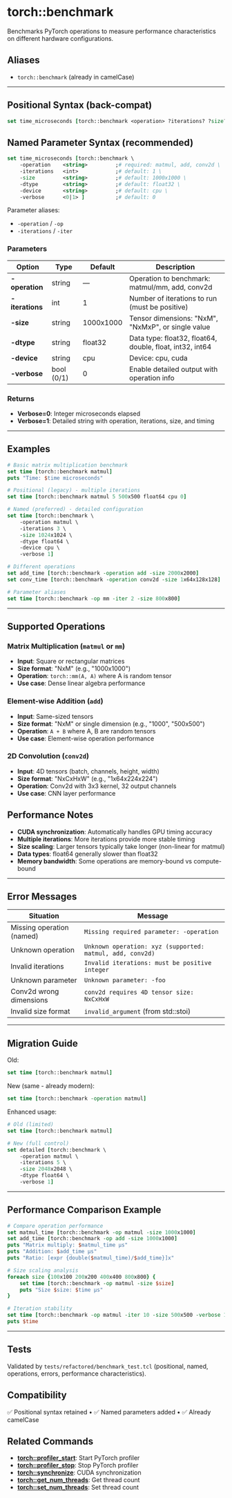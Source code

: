 # torch::benchmark

Benchmarks PyTorch operations to measure performance characteristics on different hardware configurations.

## Aliases
- `torch::benchmark`  (already in camelCase)

---

## Positional Syntax (back-compat)
```tcl
set time_microseconds [torch::benchmark <operation> ?iterations? ?size? ?dtype? ?device? ?verbose?]
```

## Named Parameter Syntax (recommended)
```tcl
set time_microseconds [torch::benchmark \
    -operation    <string>         ;# required: matmul, add, conv2d \
    -iterations   <int>            ;# default: 1 \
    -size         <string>         ;# default: 1000x1000 \
    -dtype        <string>         ;# default: float32 \
    -device       <string>         ;# default: cpu \
    -verbose      <0|1> ]          ;# default: 0
```
Parameter aliases:
* `-operation` / `-op`
* `-iterations` / `-iter`

### Parameters
| Option | Type | Default | Description |
|--------|------|---------|-------------|
| **-operation** | string | — | Operation to benchmark: matmul/mm, add, conv2d |
| **-iterations** | int | 1 | Number of iterations to run (must be positive) |
| **-size** | string | 1000x1000 | Tensor dimensions: "NxM", "NxMxP", or single value |
| **-dtype** | string | float32 | Data type: float32, float64, double, float, int32, int64 |
| **-device** | string | cpu | Device: cpu, cuda |
| **-verbose** | bool (0/1) | 0 | Enable detailed output with operation info |

### Returns
- **Verbose=0**: Integer microseconds elapsed
- **Verbose=1**: Detailed string with operation, iterations, size, and timing

---

## Examples
```tcl
# Basic matrix multiplication benchmark
set time [torch::benchmark matmul]
puts "Time: $time microseconds"

# Positional (legacy) - multiple iterations
set time [torch::benchmark matmul 5 500x500 float64 cpu 0]

# Named (preferred) - detailed configuration
set time [torch::benchmark \
    -operation matmul \
    -iterations 3 \
    -size 1024x1024 \
    -dtype float64 \
    -device cpu \
    -verbose 1]

# Different operations
set add_time [torch::benchmark -operation add -size 2000x2000]
set conv_time [torch::benchmark -operation conv2d -size 1x64x128x128]

# Parameter aliases
set time [torch::benchmark -op mm -iter 2 -size 800x800]
```

---

## Supported Operations

### Matrix Multiplication (`matmul` or `mm`)
- **Input**: Square or rectangular matrices
- **Size format**: "NxM" (e.g., "1000x1000")
- **Operation**: `torch::mm(A, A)` where A is random tensor
- **Use case**: Dense linear algebra performance

### Element-wise Addition (`add`)
- **Input**: Same-sized tensors
- **Size format**: "NxM" or single dimension (e.g., "1000", "500x500")
- **Operation**: `A + B` where A, B are random tensors
- **Use case**: Element-wise operation performance

### 2D Convolution (`conv2d`)
- **Input**: 4D tensors (batch, channels, height, width)
- **Size format**: "NxCxHxW" (e.g., "1x64x224x224")
- **Operation**: Conv2d with 3x3 kernel, 32 output channels
- **Use case**: CNN layer performance

## Performance Notes
- **CUDA synchronization**: Automatically handles GPU timing accuracy
- **Multiple iterations**: More iterations provide more stable timing
- **Size scaling**: Larger tensors typically take longer (non-linear for matmul)
- **Data types**: float64 generally slower than float32
- **Memory bandwidth**: Some operations are memory-bound vs compute-bound

---

## Error Messages
| Situation | Message |
|-----------|---------|
| Missing operation (named) | `Missing required parameter: -operation` |
| Unknown operation | `Unknown operation: xyz (supported: matmul, add, conv2d)` |
| Invalid iterations | `Invalid iterations: must be positive integer` |
| Unknown parameter | `Unknown parameter: -foo` |
| Conv2d wrong dimensions | `conv2d requires 4D tensor size: NxCxHxW` |
| Invalid size format | `invalid_argument` (from std::stoi) |

---

## Migration Guide
Old:
```tcl
set time [torch::benchmark matmul]
```
New (same - already modern):
```tcl
set time [torch::benchmark -operation matmul]
```

Enhanced usage:
```tcl
# Old (limited)
set time [torch::benchmark matmul]

# New (full control)
set detailed [torch::benchmark \
    -operation matmul \
    -iterations 5 \
    -size 2048x2048 \
    -dtype float64 \
    -verbose 1]
```

---

## Performance Comparison Example
```tcl
# Compare operation performance
set matmul_time [torch::benchmark -op matmul -size 1000x1000]
set add_time [torch::benchmark -op add -size 1000x1000]
puts "Matrix multiply: $matmul_time μs"
puts "Addition: $add_time μs"
puts "Ratio: [expr {double($matmul_time)/$add_time}]x"

# Size scaling analysis
foreach size {100x100 200x200 400x400 800x800} {
    set time [torch::benchmark -op matmul -size $size]
    puts "Size $size: $time μs"
}

# Iteration stability
set time [torch::benchmark -op matmul -iter 10 -size 500x500 -verbose 1]
puts $time
```

---

## Tests
Validated by `tests/refactored/benchmark_test.tcl` (positional, named, operations, errors, performance characteristics).

## Compatibility
✅ Positional syntax retained • ✅ Named parameters added • ✅ Already camelCase 

## Related Commands

- **[torch::profiler_start](profiler_start.md)**: Start PyTorch profiler
- **[torch::profiler_stop](profiler_stop.md)**: Stop PyTorch profiler  
- **[torch::synchronize](synchronize.md)**: CUDA synchronization
- **[torch::get_num_threads](get_num_threads.md)**: Get thread count
- **[torch::set_num_threads](set_num_threads.md)**: Set thread count 